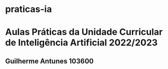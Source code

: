 # praticas-ia
<h1>Aulas Práticas da Unidade Curricular de Inteligência Artificial 2022/2023</h1>
<h2>Guilherme Antunes 103600</h2>
